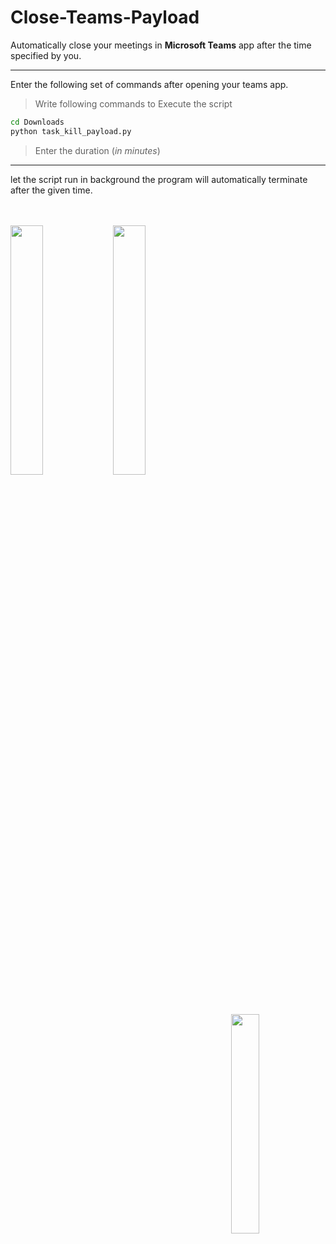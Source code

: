 # Close-Teams-Payload
Automatically close your meetings in **Microsoft Teams** app after the time specified by you.
***
Enter the following set of commands after opening your teams app.
>Write following commands to Execute the script
```cmd
cd Downloads
python task_kill_payload.py
```

>Enter the duration (_in minutes_)
***
let the script run in background the program will automatically terminate after the given time.
<br><br><br>

<a href="url"><img src="https://external-content.duckduckgo.com/iu/?u=https%3A%2F%2Feducapsindia.com%2Fec-media%2F2020%2F04%2F267_Python_logo-512-min.png&f=1&nofb=1" align="left" width="32%" ></a>

<a href="url"><img src="https://external-content.duckduckgo.com/iu/?u=https%3A%2F%2Fupload.wikimedia.org%2Fwikipedia%2Fcommons%2Fthumb%2Fc%2Fc9%2FMicrosoft_Office_Teams_(2018%25E2%2580%2593present).svg%2F1200px-Microsoft_Office_Teams_(2018%25E2%2580%2593present).svg.png&f=1&nofb=1" align="center" width="32%"></a>

<a href="url"><img src="https://image.flaticon.com/icons/png/512/37/37318.png" align="right" width="30%"></a>
